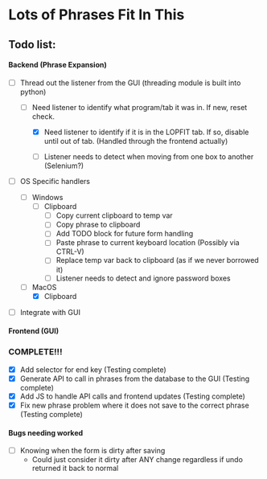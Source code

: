 # Lots of Phrases Fit In This
## Todo list:
#### Backend (Phrase Expansion)
- [ ] Thread out the listener from the GUI (threading module is built into python)
  - [ ] Need listener to identify what program/tab it was in. If new, reset check.
    - [x] Need listener to identify if it is in the LOPFIT tab. If so, disable until out of tab. (Handled through the frontend actually)

    - [ ] Listener needs to detect when moving from one box to another (Selenium?)
- [ ] OS Specific handlers
  - [ ] Windows
    - [ ] Clipboard
      - [ ] Copy current clipboard to temp var
      - [ ] Copy phrase to clipboard
      - [ ] Add TODO block for future form handling
      - [ ] Paste phrase to current keyboard location (Possibly via CTRL-V)
      - [ ] Replace temp var back to clipboard (as if we never borrowed it)
      - [ ] Listener needs to detect and ignore password boxes
  - [ ] MacOS
    - [x] Clipboard
- [ ] Integrate with GUI


#### Frontend (GUI)
### COMPLETE!!!
- [x] Add selector for end key (Testing complete)
- [x] Generate API to call in phrases from the database to the GUI (Testing complete)
- [x] Add JS to handle API calls and frontend updates (Testing complete)
- [x] Fix new phrase problem where it does not save to the correct phrase (Testing complete)

#### Bugs needing worked
- [ ] Knowing when the form is dirty after saving
  - Could just consider it dirty after ANY change regardless if undo returned it back to normal
